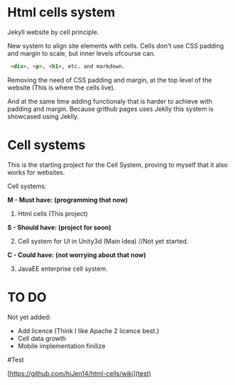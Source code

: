 # Html cells system

Jekyll website by cell principle.

New system to align site elements with cells.
Cells don't use CSS padding and margin to scale, but inner levels ofcourse can. 
```HTML
 <div>, <p>, <h1>, etc. and markdown.
```
Removing the need of CSS padding and margin, at the top level of the website
(This is where the cells live).


And at the same time adding functionaly that is harder to achieve with padding and margin.
Because grithub pages uses Jeklly this system is showcased using 
Jeklly.

# Cell systems

This is the starting project for the Cell System, proving to myself that it also works for websites.

Cell systems:

<b>M - Must have: (programming that now)</b>

1) Html cells (This project)

<b>S - Should have: (project for soon)</b>

2) Cell system for UI in Unity3d (Main Idea) //Not yet started.

<b>C - Could have: (not worrying about that now)</b>

3) JavaEE enterprise cell system. 

# TO DO
 
 Not yet added: 
 
 - Add licence (Think I like Apache 2 licence best.) 
 - Cell data growth
 - Mobile implementation finilize
 
 #Test
 
 [https://github.com/hiJen14/html-cells/wiki](test)

